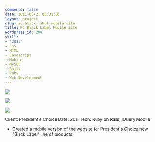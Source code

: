 ```yaml
---
comments: false
date: 2011-08-21 05:31:00
layout: project
slug: pc-black-label-mobile-site
title: PC Black Label Mobile Site
wordpress_id: 204
skill:
- '2011'
- CSS
- HTML
- Javascript
- Mobile
- MySQL
- Rails
- Ruby
- Web Development
---
```


![](http://ruten.ca/wp-content/uploads/2012/03/pcbl-1.jpg)

![](http://ruten.ca/wp-content/uploads/2012/03/pcbl-2.jpg)

![](http://ruten.ca/wp-content/uploads/2012/03/pcbl-3.jpg)

Client: President's Choice
Date: 2011
Tech: Ruby on Rails, jQuery Mobile



	
  * Created a mobile version of the website for President's Choice new "Black Label" line of products.


